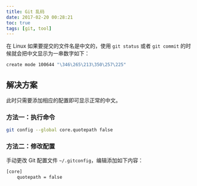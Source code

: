 ```yaml
---
title: Git 乱码
date: 2017-02-20 00:28:21
toc: true
tags: [git, tool]
---
```


在 Linux 如果要提交的文件名是中文的，使用 `git status` 或者 `git commit` 的时候就会把中文显示为一串数字如下：

```bash
create mode 100644 "\346\265\213\350\257\225"
```

## 解决方案

此时只需要添加相应的配置即可显示正常的中文。

### 方法一：执行命令

```bash
git config --global core.quotepath false
```

### 方法二：修改配置

手动更改 Git 配置文件 `~/.gitconfig`，编辑添加如下内容：

```bash
[core]
    quotepath = false
```
